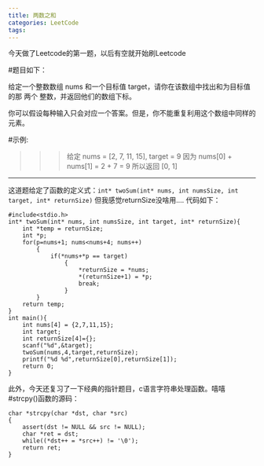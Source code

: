 ```yaml
---
title: 两数之和
categories: LeetCode
tags:
---
```


今天做了Leetcode的第一题，以后有空就开始刷Leetcode   

#题目如下：

给定一个整数数组 nums 和一个目标值 target，请你在该数组中找出和为目标值的那 两个 整数，并返回他们的数组下标。   

你可以假设每种输入只会对应一个答案。但是，你不能重复利用这个数组中同样的元素。   

#示例:   
>>>给定 nums = [2, 7, 11, 15], target = 9 因为 nums[0] + nums[1] = 2 + 7 = 9  所以返回 [0, 1]      

---

这道题给定了函数的定义式：```int* twoSum(int* nums, int numsSize, int target, int* returnSize)```
但我感觉returnSize没啥用....
代码如下：
```
#include<stdio.h>
int* twoSum(int* nums, int numsSize, int target, int* returnSize){
    int *temp = returnSize;
    int *p;
    for(p=nums+1; nums<nums+4; nums++)
        {
            if(*nums+*p == target)
                {
                    *returnSize = *nums;
                    *(returnSize+1) = *p;
                    break;
                }
        }
    return temp;
}
int main(){
    int nums[4] = {2,7,11,15};
    int target;
    int returnSize[4]={};
    scanf("%d",&target);
    twoSum(nums,4,target,returnSize);
    printf("%d %d",returnSize[0],returnSize[1]);
    return 0;
}
```
此外，今天还复习了一下经典的指针题目，c语言字符串处理函数。嘻嘻   
#strcpy()函数的源码：   
```
char *strcpy(char *dst, char *src)
{
    assert(dst != NULL && src != NULL);
    char *ret = dst;
    while((*dst++ = *src++) != '\0');
    return ret;
}
```